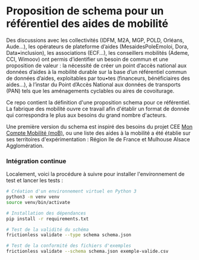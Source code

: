 #  Proposition de schema pour un référentiel des aides de mobilité

Des discussions avec les collectivités (IDFM, M2A, MGP, POLD, Orléans, Aude…), les opérateurs de plateforme d’aides (MesaidesPoleEmoloi, Dora, Data•inclusion), les associations (ECF…), les conseillers mobilités (Ademe, CCI, Wimoov) ont permis d’identifier un besoin de commun et une proposition de valeur : la nécessité de créer un point d’accès national aux données d’aides à la mobilité durable sur la base d’un référentiel commun de données d’aides, exploitables par tou•tes (financeurs, bénéficiaires des aides…), à l’instar du Point d’Accès National aux données de transports (PAN) tels que les aménagements cyclables ou aires de covoiturage.

Ce repo contient la définition d'une proposition schema pour ce référentiel. La fabrique des mobilité ouvre ce travail afin d'établir un format de donnée qui correspondra le plus aux besoins du grand nombre d'acteurs.

Une première version du schema est inspiré des besoins du projet CEE [Mon Compte Mobilité (moB)](https://moncomptemobilite.fr/), ou une liste des aides à la mobilité a été établie sur ses territoires d'expérimentation : Région Ile de France et Mulhouse Alsace Agglomération.


### Intégration continue

Localement, voici la procédure à suivre pour installer l'environnement de test et lancer les tests :

```bash
# Création d'un environnement virtuel en Python 3
python3 -m venv venv
source venv/bin/activate

# Installation des dépendances
pip install -r requirements.txt

# Test de la validité du schéma
frictionless validate --type schema schema.json

# Test de la conformité des fichiers d'exemples
frictionless validate --schema schema.json exemple-valide.csv
```
